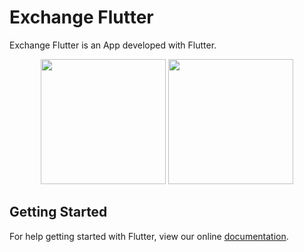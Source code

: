 # Exchange Flutter

Exchange Flutter is an App developed with Flutter.

<p align="center">
    <img src="https://user-images.githubusercontent.com/6887120/43082043-5a43452a-8e93-11e8-8bce-197902990753.png" width=200 />
    <img src="https://user-images.githubusercontent.com/6887120/43082044-5a5efb8a-8e93-11e8-9185-2a50f8b18e40.png" width=200 />
</p>

## Getting Started

For help getting started with Flutter, view our online
[documentation](https://flutter.io/).